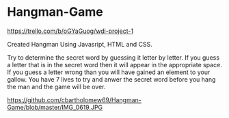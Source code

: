 # Hangman-Game

https://trello.com/b/oGYaGuog/wdi-project-1

Created Hangman Using Javasript, HTML and CSS.

Try to determine the secret word by guessing it letter by letter. 
If you guess a letter that is in the secret word then it will appear in the appropriate space.
If you guess a letter wrong than you will have gained an element to your gallow.
You have 7 lives to try and anwer the secret word before you hang the man and the game will be over.

https://github.com/cbartholomew69/Hangman-Game/blob/master/IMG_0619.JPG
